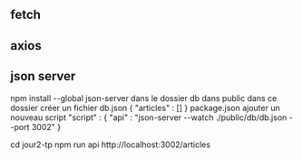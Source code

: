 ## fetch

## axios 

## json server 
npm install --global json-server
dans le dossier db dans public
dans ce dossier créer un fichier db.json
{
    "articles" : []
}
package.json ajouter un nouveau script 
"script" : {
    "api" : "json-server --watch ./public/db/db.json --port 3002"
}

cd jour2-tp
npm run api
http://localhost:3002/articles